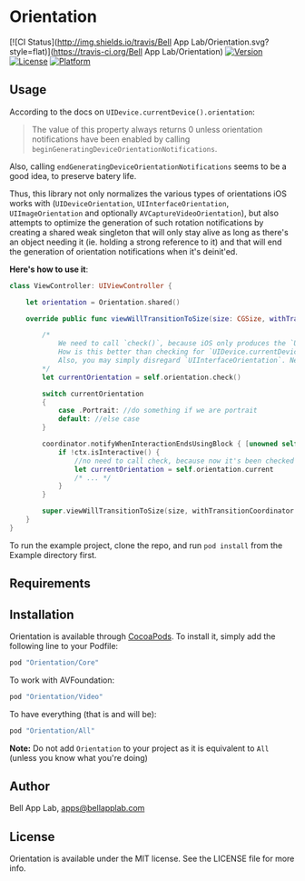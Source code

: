 # Orientation

[![CI Status](http://img.shields.io/travis/Bell App Lab/Orientation.svg?style=flat)](https://travis-ci.org/Bell App Lab/Orientation)
[![Version](https://img.shields.io/cocoapods/v/Orientation.svg?style=flat)](http://cocoapods.org/pods/Orientation)
[![License](https://img.shields.io/cocoapods/l/Orientation.svg?style=flat)](http://cocoapods.org/pods/Orientation)
[![Platform](https://img.shields.io/cocoapods/p/Orientation.svg?style=flat)](http://cocoapods.org/pods/Orientation)

## Usage

According to the docs on `UIDevice.currentDevice().orientation`:

>The value of this property always returns 0 unless orientation notifications have been enabled by calling `beginGeneratingDeviceOrientationNotifications`.

Also, calling `endGeneratingDeviceOrientationNotifications` seems to be a good idea, to preserve batery life.

Thus, this library not only normalizes the various types of orientations iOS works with (`UIDeviceOrientation`, `UIInterfaceOrientation`, `UIImageOrientation` and optionally `AVCaptureVideoOrientation`), but also attempts to optimize the generation of such rotation notifications by creating a shared weak singleton that will only stay alive as long as there's an object needing it (ie. holding a strong reference to it) and that will end the generation of orientation notifications when it's deinit'ed.

**Here's how to use it**:

```swift
class ViewController: UIViewController {

    let orientation = Orientation.shared()

    override public func viewWillTransitionToSize(size: CGSize, withTransitionCoordinator coordinator: UIViewControllerTransitionCoordinator) {

        /*
            We need to call `check()`, because iOS only produces the `UIDeviceOrientationDidChangeNotification` and not its `UIDeviceOrientationWillChangeNotification` counterpart. So the current orientation will only by updated automatically when the rotation finishes.
            How is this better than checking for `UIDevice.currentDevice().orientation`? Because if the device moves from `UIDeviceOrientationPortrait` to `UIDeviceOrientationFaceUp`, we maintain it as `UIDeviceOrientationPortrait`. After all, your UI doesn't really need to change when the device is sitting on its back, does it?
            Also, you may simply disregard `UIInterfaceOrientation`. Neat, huh?
        */
        let currentOrientation = self.orientation.check()

        switch currentOrientation 
        {
            case .Portrait: //do something if we are portrait
            default: //else case
        }

        coordinator.notifyWhenInteractionEndsUsingBlock { [unowned self] (ctx: UIViewControllerTransitionCoordinatorContext) -> Void in
            if !ctx.isInteractive() {
                //no need to call check, because now it's been checked automatically
                let currentOrientation = self.orientation.current 
                /* ... */
            }
        }

        super.viewWillTransitionToSize(size, withTransitionCoordinator: coordinator)
    }
}
```

To run the example project, clone the repo, and run `pod install` from the Example directory first.

## Requirements

## Installation

Orientation is available through [CocoaPods](http://cocoapods.org). To install
it, simply add the following line to your Podfile:

```ruby
pod "Orientation/Core"
```

To work with AVFoundation:

```ruby
pod "Orientation/Video"
```

To have everything (that is and will be):
```ruby
pod "Orientation/All"
```

**Note:** Do not add `Orientation` to your project as it is equivalent to `All` (unless you know what you're doing)

## Author

Bell App Lab, apps@bellapplab.com

## License

Orientation is available under the MIT license. See the LICENSE file for more info.
